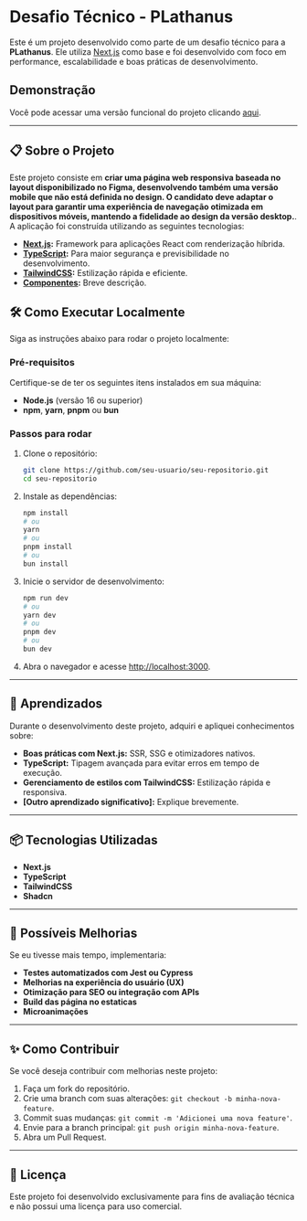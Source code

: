 # Desafio Técnico - PLathanus

Este é um projeto desenvolvido como parte de um desafio técnico para a **PLathanus**. Ele utiliza [Next.js](https://nextjs.org) como base e foi desenvolvido com foco em performance, escalabilidade e boas práticas de desenvolvimento.

## Demonstração

Você pode acessar uma versão funcional do projeto clicando [aqui](e-commerce.andersoaresmartins.com.br).  

---

## 📋 **Sobre o Projeto**

Este projeto consiste em **criar uma página web responsiva baseada no layout disponibilizado no
Figma, desenvolvendo também uma versão mobile que não está definida no design. O
candidato deve adaptar o layout para garantir uma experiência de navegação otimizada em
dispositivos móveis, mantendo a fidelidade ao design da versão desktop.**. A aplicação foi construída utilizando as seguintes tecnologias:

- **[Next.js](https://nextjs.org):** Framework para aplicações React com renderização híbrida.
- **[TypeScript](https://www.typescriptlang.org/):** Para maior segurança e previsibilidade no desenvolvimento.
- **[TailwindCSS](https://tailwindcss.com/):** Estilização rápida e eficiente.
- **[Componentes](https://ui.shadcn.com/):** Breve descrição.

## 🛠️ **Como Executar Localmente**

Siga as instruções abaixo para rodar o projeto localmente:

### **Pré-requisitos**
Certifique-se de ter os seguintes itens instalados em sua máquina:
- **Node.js** (versão 16 ou superior)
- **npm**, **yarn**, **pnpm** ou **bun**

### **Passos para rodar**
1. Clone o repositório:
   ```bash
   git clone https://github.com/seu-usuario/seu-repositorio.git
   cd seu-repositorio
   ```
2. Instale as dependências:
   ```bash
   npm install
   # ou
   yarn
   # ou
   pnpm install
   # ou
   bun install
   ```
3. Inicie o servidor de desenvolvimento:
   ```bash
   npm run dev
   # ou
   yarn dev
   # ou
   pnpm dev
   # ou
   bun dev
   ```
4. Abra o navegador e acesse [http://localhost:3000](http://localhost:3000).

---

## 🧠 **Aprendizados**

Durante o desenvolvimento deste projeto, adquiri e apliquei conhecimentos sobre:

- **Boas práticas com Next.js:** SSR, SSG e otimizadores nativos.
- **TypeScript:** Tipagem avançada para evitar erros em tempo de execução.
- **Gerenciamento de estilos com TailwindCSS:** Estilização rápida e responsiva.
- **[Outro aprendizado significativo]:** Explique brevemente.
  
---

## 📦 **Tecnologias Utilizadas**

- **Next.js**
- **TypeScript**
- **TailwindCSS**
- **Shadcn**

---

## 🛑 **Possíveis Melhorias**

Se eu tivesse mais tempo, implementaria:

- **Testes automatizados com Jest ou Cypress**
- **Melhorias na experiência do usuário (UX)**
- **Otimização para SEO ou integração com APIs**
- **Build das página no estaticas**
- **Microanimações**

---

## ✨ **Como Contribuir**

Se você deseja contribuir com melhorias neste projeto:

1. Faça um fork do repositório.
2. Crie uma branch com suas alterações: `git checkout -b minha-nova-feature`.
3. Commit suas mudanças: `git commit -m 'Adicionei uma nova feature'`.
4. Envie para a branch principal: `git push origin minha-nova-feature`.
5. Abra um Pull Request.

---

## 📝 **Licença**

Este projeto foi desenvolvido exclusivamente para fins de avaliação técnica e não possui uma licença para uso comercial.

